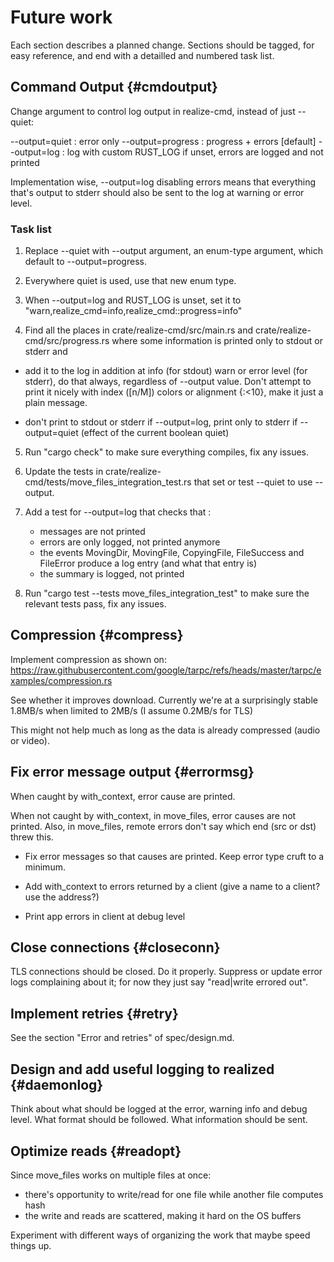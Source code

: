 # Future work

Each section describes a planned change. Sections should be tagged,
for easy reference, and end with a detailled and numbered task list.

## Command Output {#cmdoutput}

Change argument to control log output in realize-cmd, instead of just --quiet:

--output=quiet : error only
--output=progress : progress + errors [default]
--output=log : log with custom RUST_LOG if unset, errors are logged and not printed

Implementation wise, --output=log disabling errors means that
everything that's output to stderr should also be sent to the log at
warning or error level.

### Task list

1. Replace --quiet with --output argument, an enum-type argument,
   which default to --output=progress.

2. Everywhere quiet is used, use that new enum type.

3. When --output=log and RUST_LOG is unset, set it to "warn,realize_cmd=info,realize_cmd::progress=info"

4. Find all the places in crate/realize-cmd/src/main.rs and crate/realize-cmd/src/progress.rs where some information is printed only to stdout or stderr and

  - add it to the log in addition at info (for stdout) warn or error
    level (for stderr), do that always, regardless of --output value.
    Don't attempt to print it nicely with index ([n/M]) colors or
    alignment {:<10}, make it just a plain message.

  - don't print to stdout or stderr if --output=log, print only to
    stderr if --output=quiet (effect of the current boolean quiet)

5. Run "cargo check" to make sure everything compiles, fix any issues.

6. Update the tests in
   crate/realize-cmd/tests/move_files_integration_test.rs that set or
   test --quiet to use --output.

7. Add a test for --output=log that checks that :
   - messages are not printed
   - errors are only logged, not printed anymore
   - the events MovingDir, MovingFile, CopyingFile, FileSuccess and FileError produce a log entry (and what that entry is)
   - the summary is logged, not printed

8. Run "cargo test --tests move_files_integration_test" to make sure the relevant tests pass, fix any issues.

## Compression {#compress}

Implement compression as shown on:
https://raw.githubusercontent.com/google/tarpc/refs/heads/master/tarpc/examples/compression.rs

See whether it improves download. Currently we're at a surprisingly
stable 1.8MB/s when limited to 2MB/s (I assume 0.2MB/s for TLS)

This might not help much as long as the data is already compressed
(audio or video).

## Fix error message output {#errormsg}

When caught by with_context, error cause are printed.

When not caught by with_context, in move_files, error causes are not
printed. Also, in move_files, remote errors don't say which end (src
or dst) threw this.

- Fix error messages so that causes are printed. Keep error type cruft
  to a minimum.

- Add with_context to errors returned by a client (give a name to a
  client? use the address?)

- Print app errors in client at debug level

## Close connections {#closeconn}

TLS connections should be closed. Do it properly. Suppress or update
error logs complaining about it; for now they just say "read|write
errored out".

## Implement retries {#retry}

See the section "Error and retries" of spec/design.md.

## Design and add useful logging to realized {#daemonlog}

Think about what should be logged at the error, warning info and debug
level. What format should be followed. What information should be
sent.

## Optimize reads {#readopt}

Since move_files works on multiple files at once:
 - there's opportunity to write/read for one file while another file computes hash
 - the write and reads are scattered, making it hard on the OS buffers

Experiment with different ways of organizing the work that maybe speed
things up.


